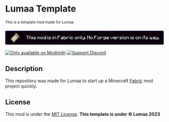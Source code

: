 <!--
By default, the mod template is under the MIT License by default,
you can change it as you want.
-->

# Lumaa Template
<sup>This is a template mod made for Lumaa.</sup>

<!-- Put a showcase image if you can/want -->

<img src="https://raw.githubusercontent.com/lumaa-dev/lumaa-dev/main/assets/fabric-banner.png" width=600>

[![Only available on Modrinth](https://cdn.jsdelivr.net/npm/@intergrav/devins-badges@3/assets/cozy/available/modrinth_64h.png)](https://modrinth.com/mod/backrooms)
[![Support Discord](https://cdn.jsdelivr.net/npm/@intergrav/devins-badges@3/assets/cozy/social/discord-singular_64h.png)](https://discord.gg/Rqpn3C7yR5)

## Description

This repository was made for Lumaa to start up a Minecraft [Fabric](https://fabricmc.net) mod project quickly.

## License
This mod is under the [MIT License](/LICENSE).
**This template is under © Lumaa 2023**

